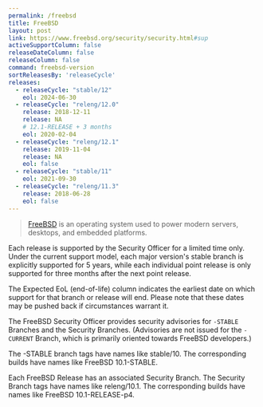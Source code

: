 ```yaml
---
permalink: /freebsd
title: FreeBSD
layout: post
link: https://www.freebsd.org/security/security.html#sup
activeSupportColumn: false
releaseDateColumn: false
releaseColumn: false
command: freebsd-version
sortReleasesBy: 'releaseCycle'
releases:
  - releaseCycle: "stable/12"
    eol: 2024-06-30
  - releaseCycle: "releng/12.0"
    release: 2018-12-11
    release: NA
    # 12.1-RELEASE + 3 months
    eol: 2020-02-04
  - releaseCycle: "releng/12.1"
    release: 2019-11-04
    release: NA
    eol: false
  - releaseCycle: "stable/11"
    eol: 2021-09-30
  - releaseCycle: "releng/11.3"
    release: 2018-06-28
    eol: false
---
```


> [FreeBSD](https://www.freebsd.org) is an operating system used to power modern servers, desktops, and embedded platforms.

Each release is supported by the Security Officer for a limited time only. Under the current support model, each major version's stable branch is explicitly supported for 5 years, while each individual point release is only supported for three months after the next point release.

The Expected EoL (end-of-life) column indicates the earliest date on which support for that branch or release will end. Please note that these dates may be pushed back if circumstances warrant it.

The FreeBSD Security Officer provides security advisories for `-STABLE` Branches and the Security Branches. (Advisories are not issued for the `-CURRENT` Branch, which is primarily oriented towards FreeBSD developers.)

The -STABLE branch tags have names like stable/10. The corresponding builds have names like FreeBSD 10.1-STABLE.

Each FreeBSD Release has an associated Security Branch. The Security Branch tags have names like releng/10.1. The corresponding builds have names like FreeBSD 10.1-RELEASE-p4.

